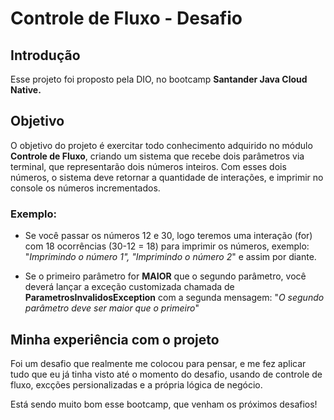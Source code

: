# Controle de Fluxo - Desafio

## Introdução
Esse projeto foi proposto pela DIO, no bootcamp **Santander Java Cloud Native.**


## Objetivo
O objetivo do projeto é exercitar todo conhecimento adquirido no módulo **Controle de Fluxo**, criando um sistema que recebe dois parâmetros via terminal, que representarão dois números inteiros. Com esses dois números, o sistema deve retornar a quantidade de interações, e imprimir no console os números incrementados.


### Exemplo:

- Se você passar os números 12 e 30, logo teremos uma interação (for) com 18 ocorrências (30-12 = 18) para imprimir os números, exemplo: "*Imprimindo o número 1", "Imprimindo o número 2*" e assim por diante.


- Se o primeiro parâmetro for **MAIOR** que o segundo parâmetro, você deverá lançar a exceção customizada chamada de **ParametrosInvalidosException** com a segunda mensagem: "*O segundo parâmetro deve ser maior que o primeiro*"


## Minha experiência com o projeto
Foi um desafio que realmente me colocou para pensar, e me fez aplicar tudo que eu já tinha visto até o momento do desafio, usando de controle de fluxo, excções persionalizadas e a própria lógica de negócio.

Está sendo muito bom esse bootcamp, que venham os próximos desafios!


